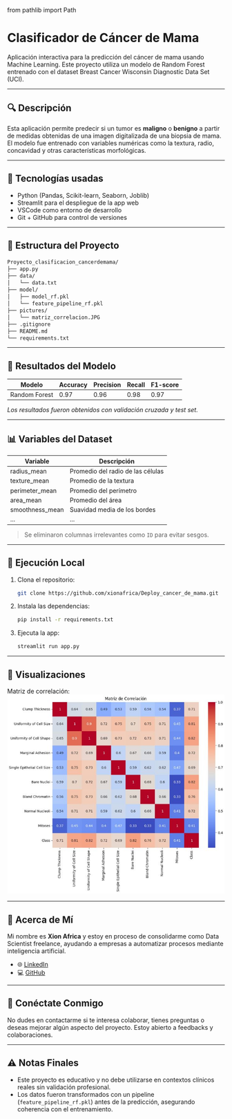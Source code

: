 from pathlib import Path
# Clasificador de Cáncer de Mama

Aplicación interactiva para la predicción del cáncer de mama usando Machine Learning. Este proyecto utiliza un modelo de Random Forest entrenado con el dataset Breast Cancer Wisconsin Diagnostic Data Set (UCI).

---

## 🔍 Descripción
Esta aplicación permite predecir si un tumor es **maligno** o **benigno** a partir de medidas obtenidas de una imagen digitalizada de una biopsia de mama. El modelo fue entrenado con variables numéricas como la textura, radio, concavidad y otras características morfológicas.

---

## 🧠 Tecnologías usadas
- Python (Pandas, Scikit-learn, Seaborn, Joblib)
- Streamlit para el despliegue de la app web
- VSCode como entorno de desarrollo
- Git + GitHub para control de versiones

---

## 📁 Estructura del Proyecto
```
Proyecto_clasificacion_cancerdemama/
├── app.py
├── data/
│   └── data.txt
├── model/
│   ├── model_rf.pkl
│   └── feature_pipeline_rf.pkl
├── pictures/
│   └── matriz_correlacion.JPG
├── .gitignore
├── README.md
└── requirements.txt
```

---

## 🧪 Resultados del Modelo

| Modelo        | Accuracy | Precision | Recall | F1-score |
|---------------|----------|-----------|--------|----------|
| Random Forest | 0.97     | 0.96      | 0.98   | 0.97     |

*Los resultados fueron obtenidos con validación cruzada y test set.*

---

## 📊 Variables del Dataset

| Variable            | Descripción                                        |
|---------------------|---------------------------------------------------|
| radius_mean         | Promedio del radio de las células                 |
| texture_mean        | Promedio de la textura                            |
| perimeter_mean      | Promedio del perímetro                           |
| area_mean           | Promedio del área                               |
| smoothness_mean     | Suavidad media de los bordes                      |
| ...                 | ...                                               |

> Se eliminaron columnas irrelevantes como `ID` para evitar sesgos.

---

## 🚀 Ejecución Local
1. Clona el repositorio:
   ```bash
   git clone https://github.com/xionafrica/Deploy_cancer_de_mama.git
   ```
2. Instala las dependencias:
   ```bash
   pip install -r requirements.txt
   ```
3. Ejecuta la app:
   ```bash
   streamlit run app.py
   ```

---

## 📸 Visualizaciones

Matriz de correlación:
![Matriz de Correlación](pictures/matriz_correlacion.JPG)

---

## 🙋 Acerca de Mí
Mi nombre es **Xion Africa** y estoy en proceso de consolidarme como Data Scientist freelance, ayudando a empresas a automatizar procesos mediante inteligencia artificial.

- 🌐 [LinkedIn](https://www.linkedin.com/in/xionafrica/)
- 💻 [GitHub](https://github.com/xionafrica)

---

## 🤝 Conéctate Conmigo
No dudes en contactarme si te interesa colaborar, tienes preguntas o deseas mejorar algún aspecto del proyecto. Estoy abierto a feedbacks y colaboraciones.

---

## ⚠ Notas Finales
- Este proyecto es educativo y no debe utilizarse en contextos clínicos reales sin validación profesional.
- Los datos fueron transformados con un pipeline (`feature_pipeline_rf.pkl`) antes de la predicción, asegurando coherencia con el entrenamiento.

